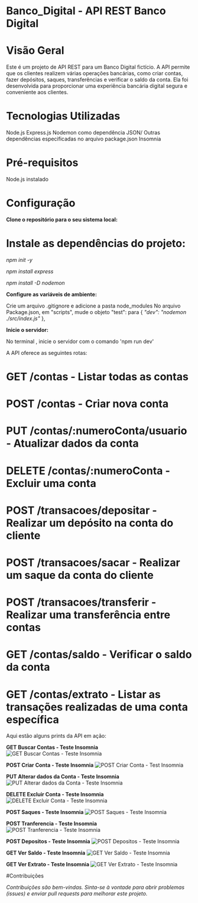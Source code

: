 # Banco_Digital - API REST Banco Digital

# Visão Geral

Este é um projeto de API REST para um Banco Digital fictício. A API permite que os clientes realizem várias operações bancárias, como criar contas, fazer depósitos, saques, transferências e verificar o saldo da conta. Ela foi desenvolvida para proporcionar uma experiência bancária digital segura e conveniente aos clientes.

# Tecnologias Utilizadas

Node.js
Express.js
Nodemon como dependência
JSON/
Outras dependências especificadas no arquivo package.json
Insomnia

# Pré-requisitos

Node.js instalado

# Configuração

**Clone o repositório para o seu sistema local:**

# Instale as dependências do projeto:

*npm init -y*

*npm install express*

*npm install -D nodemon*


**Configure as variáveis de ambiente:**

Crie um arquivo .gitignore e adicione a pasta node_modules
No arquivo Package.json, em "scripts", mude o objeto "test": para  {
    *"dev": "nodemon ./src/index.js"*
  },

**Inicie o servidor:**

No terminal , inicie o servidor com o comando 'npm run dev'

A API oferece as seguintes rotas:

# GET /contas - Listar todas as contas
# POST /contas - Criar nova conta
# PUT /contas/:numeroConta/usuario - Atualizar dados da conta
# DELETE /contas/:numeroConta - Excluir uma conta

# POST /transacoes/depositar - Realizar um depósito na conta do cliente
# POST /transacoes/sacar - Realizar um saque da conta do cliente
# POST /transacoes/transferir - Realizar uma transferência entre contas

# GET /contas/saldo - Verificar o saldo da conta
# GET /contas/extrato - Listar as transações realizadas de uma conta específica

Aqui estão alguns prints da API em ação:

**GET Buscar Contas - Teste Insomnia**
![GET Buscar Contas - Teste Insomnia](https://github.com/LuzianaCardoso/Banco_Digital/assets/131216183/d34673ba-cdf2-4168-a78f-c9b6b806ab22)


**POST Criar Conta - Teste Insomnia**
![POST Criar Conta - Test Insomnia](https://github.com/LuzianaCardoso/Banco_Digital/assets/131216183/9ef2ddda-b8af-4b2c-ae4f-f958d494f3b9)


**PUT Alterar dados da Conta - Teste Insomnia**
![PUT Alterar dados da Conta - Teste Insomnia](https://github.com/LuzianaCardoso/Banco_Digital/assets/131216183/26422eb8-3941-4a89-8908-9179e63d8f4f)


**DELETE Excluir Conta - Teste Insomnia**
![DELETE Excluir Conta - Teste Insomnia](https://github.com/LuzianaCardoso/Banco_Digital/assets/131216183/f7afffd2-f834-4878-ba13-3dbdc4c43db2)


**POST Saques - Teste Insomnia**
![POST Saques - Teste Insomnia](https://github.com/LuzianaCardoso/Banco_Digital/assets/131216183/882d3e93-c5d0-48e8-889f-9f61558431d8)


**POST Tranferencia - Teste Insomnia**
![POST Tranferencia - Teste Insomnia](https://github.com/LuzianaCardoso/Banco_Digital/assets/131216183/40ae5f15-1a22-47a2-9bbc-4279e1eb3b32)


**POST Depositos - Teste Insomnia**
![POST Depositos - Teste Insomnia](https://github.com/LuzianaCardoso/Banco_Digital/assets/131216183/93b0895b-d4cc-449d-8b21-be392daad42b)


**GET Ver Saldo - Teste Insomnia**
![GET Ver Saldo - Teste Insomnia](https://github.com/LuzianaCardoso/Banco_Digital/assets/131216183/057dbf98-9d6d-4b61-8721-c5c79a2f529f)


**GET Ver Extrato - Teste Insomnia**
![GET Ver Extrato - Teste Insomnia](https://github.com/LuzianaCardoso/Banco_Digital/assets/131216183/12adb76b-df3e-4def-97b9-76700b8f3038)





#Contribuições

*Contribuições são bem-vindas. Sinta-se à vontade para abrir problemas (issues) e enviar pull requests para melhorar este projeto.*

